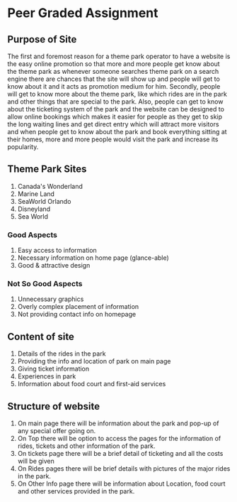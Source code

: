 # Peer Graded Assignment

## Purpose of Site
The first and foremost reason for a theme park operator to have a website is the easy online promotion so that more and more people get know about the theme park as whenever someone searches theme park on a search engine there are chances that the site will show up and people will get to know about it and it acts as promotion medium for him. Secondly, people will get to know more about the theme park, like which rides are in the park and other things that are special to the park. Also, people can get to know about the ticketing system of the park and the website can be designed to allow online bookings which makes it easier for people as they get to skip the long waiting lines and get direct entry which will attract more visitors and when people get to know about the park and book everything sitting at their homes, more and more people would visit the park and increase its popularity.

## Theme Park Sites
1. Canada's Wonderland
2. Marine Land
3. SeaWorld Orlando
4. Disneyland
5. Sea World

### Good Aspects
1. Easy access to information
2. Necessary information on home page (glance-able)
3. Good & attractive design

### Not So Good Aspects
1. Unnecessary graphics
2. Overly complex placement of information
3. Not providing contact info on homepage

## Content of site
1. Details of the rides in the park
2. Providing the info and location of park on main page
3. Giving ticket information
4. Experiences in park
5. Information about food court and first-aid services

## Structure of website
1. On main page there will be information about the park and pop-up of any special offer going on.
2. On Top there will be option to access the pages for the information of rides, tickets and other information of the park.
3. On tickets page there will be a brief detail of ticketing and all the costs will be given
4. On Rides pages there will be brief details with pictures of the major rides in the park.
5. On Other Info page there will be information about Location, food court and other services provided in the park.


